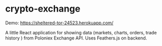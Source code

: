 # crypto-exchange
Demo: https://sheltered-tor-24523.herokuapp.com/

A little React application for showing data (markets, charts, orders, trade history ) from Poloniex Exchange API.
Uses Feathers.js on backend.  
